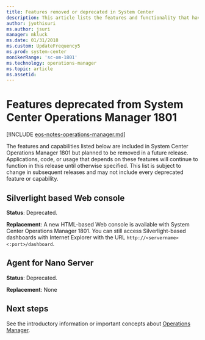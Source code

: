 ```yaml
---
title: Features removed or deprecated in System Center
description: This article lists the features and functionality that have been removed or replaced in System Center Operations Manager 1801.
author: jyothisuri
ms.author: jsuri
manager: mkluck
ms.date: 01/31/2018
ms.custom: UpdateFrequency5
ms.prod: system-center
monikerRange: 'sc-om-1801'
ms.technology: operations-manager
ms.topic: article
ms.assetid:
---
```


# Features deprecated from System Center Operations Manager 1801


[!INCLUDE [eos-notes-operations-manager.md](../includes/eos-notes-operations-manager.md)]


The features and capabilities listed below are included in System Center Operations Manager 1801 but planned to be removed in a future release.  Applications, code, or usage that depends on these features will continue to function in this release until otherwise specified. This list is subject to change in subsequent releases and may not include every deprecated feature or capability.

## Silverlight based Web console
**Status**: Deprecated.

**Replacement**: A new HTML-based Web console is available with System Center Operations Manager 1801. You can still access Silverlight-based dashboards with Internet Explorer with the URL `http://<servername><:port>/dashboard`.

## Agent for Nano Server
**Status**: Deprecated.

**Replacement**: None


## Next steps

See the introductory information or important concepts about [Operations Manager](key-concepts.md).
